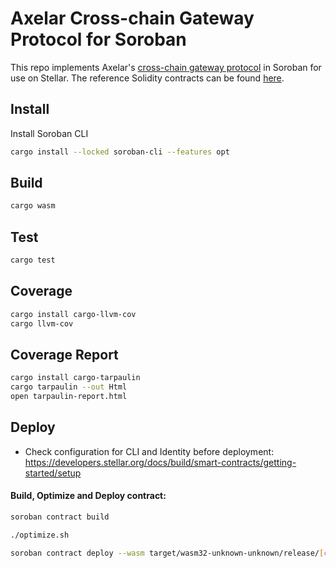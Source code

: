 # Axelar Cross-chain Gateway Protocol for Soroban

This repo implements Axelar's [cross-chain gateway protocol](https://github.com/axelarnetwork/cgp-spec/tree/main/solidity) in Soroban for use on Stellar. The reference Solidity contracts can be found [here](https://github.com/axelarnetwork/cgp-spec/tree/main/solidity#design).

## Install

Install Soroban CLI

```bash
cargo install --locked soroban-cli --features opt
```

## Build

```bash
cargo wasm
```

## Test

```bash
cargo test
```

## Coverage

```bash
cargo install cargo-llvm-cov
cargo llvm-cov
```

## Coverage Report

```bash
cargo install cargo-tarpaulin
cargo tarpaulin --out Html
open tarpaulin-report.html
```

## Deploy

- Check configuration for CLI and Identity before deployment: https://developers.stellar.org/docs/build/smart-contracts/getting-started/setup

#### Build, Optimize and Deploy contract:

```bash
soroban contract build

./optimize.sh

soroban contract deploy --wasm target/wasm32-unknown-unknown/release/[contract].optimized.wasm --source wallet --network testnet
```
